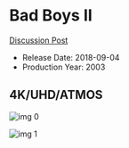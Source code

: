 # Bad Boys II

[Discussion Post](https://www.avsforum.com/threads/bass-eq-for-filtered-movies.2995212/post-56693206)

* Release Date: 2018-09-04
* Production Year: 2003

## 4K/UHD/ATMOS

![img 0](https://i.imgur.com/A62vc8J.jpg)

![img 1](https://i.imgur.com/w7DbLwb.png)

